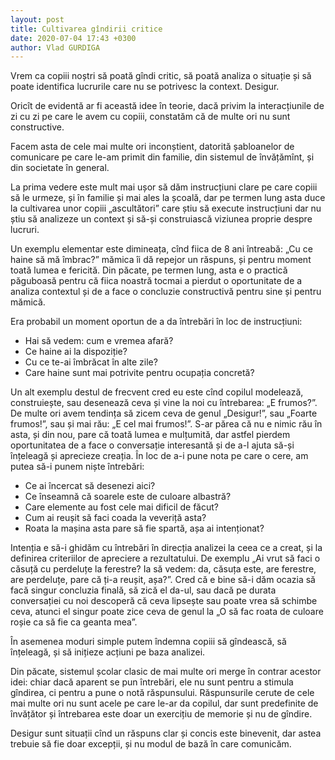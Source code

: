 ```yaml
---
layout: post
title: Cultivarea gîndirii critice
date: 2020-07-04 17:43 +0300
author: Vlad GURDIGA
---
```


Vrem ca copiii noștri să poată gîndi critic, să poată analiza o situație și să poate identifica lucrurile care nu se potrivesc la context. Desigur.

Oricît de evidentă ar fi această idee în teorie, dacă privim la interacțiunile de zi cu zi pe care le avem cu copiii, constatăm că de multe ori nu sunt constructive.

Facem asta de cele mai multe ori inconștient, datorită șabloanelor de comunicare pe care le-am primit din familie, din sistemul de învățămînt, și din societate în general.

La prima vedere este mult mai ușor să dăm instrucțiuni clare pe care copiii să le urmeze, și în familie și mai ales la școală, dar pe termen lung asta duce la cultivarea unor copiii „ascultători” care știu să execute instrucțiuni dar nu știu să analizeze un context și să-și construiască viziunea proprie despre lucruri.

Un exemplu elementar este dimineața, cînd fiica de 8 ani întreabă: „Cu ce haine să mă îmbrac?” mămica îi dă repejor un răspuns, și pentru moment toată lumea e fericită. Din păcate, pe termen lung, asta e o practică păguboasă pentru că fiica noastră tocmai a pierdut o oportunitate de a analiza contextul și de a face o concluzie constructivă pentru sine și pentru mămică.

Era probabil un moment oportun de a da întrebări în loc de instrucțiuni:
- Hai să vedem: cum e vremea afară?
- Ce haine ai la dispoziție?
- Cu ce te-ai îmbrăcat în alte zile?
- Care haine sunt mai potrivite pentru ocupația concretă?

Un alt exemplu destul de frecvent cred eu este cînd copilul modelează, construiește, sau desenează ceva și vine la noi cu întrebarea: „E frumos?”. De multe ori avem tendința să zicem ceva de genul „Desigur!”, sau „Foarte frumos!”, sau și mai rău: „E cel mai frumos!”. S-ar părea că nu e nimic rău în asta, și din nou, pare că toată lumea e mulțumită, dar astfel pierdem oportunitatea de a face o conversație interesantă și de a-l ajuta să-și înțeleagă și aprecieze creația. În loc de a-i pune nota pe care o cere, am putea să-i punem niște întrebări:
- Ce ai încercat să desenezi aici?
- Ce înseamnă că soarele este de culoare albastră?
- Care elemente au fost cele mai dificil de făcut?
- Cum ai reușit să faci coada la veveriță asta?
- Roata la mașina asta pare să fie spartă, așa ai intenționat?

Intenția e să-i ghidăm cu întrebări în direcția analizei la ceea ce a creat, și la definirea criteriilor de apreciere a rezultatului. De exemplu „Ai vrut să faci o căsuță cu perdeluțe la ferestre? Ia să vedem: da, căsuța este, are ferestre, are perdeluțe, pare că ți-a reușit, așa?”. Cred că e bine să-i dăm ocazia să facă singur concluzia finală, să zică el da-ul, sau dacă pe durata conversației cu noi descoperă că ceva lipsește sau poate vrea să schimbe ceva, atunci el singur poate zice ceva de genul la „O să fac roata de culoare roșie ca să fie ca geanta mea”.

În asemenea moduri simple putem îndemna copiii să gîndească, să înțeleagă, și să inițieze acțiuni pe baza analizei.

Din păcate, sistemul școlar clasic de mai multe ori merge în contrar acestor idei: chiar dacă aparent se pun întrebări, ele nu sunt pentru a stimula gîndirea, ci pentru a pune o notă răspunsului. Răspunsurile cerute de cele mai multe ori nu sunt acele pe care le-ar da copilul, dar sunt predefinite de învățător și întrebarea este doar un exercițiu de memorie și nu de gîndire.

Desigur sunt situații cînd un răspuns clar și concis este binevenit, dar astea trebuie să fie doar excepții, și nu modul de bază în care comunicăm.

